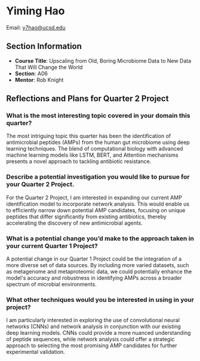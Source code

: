 
# Yiming Hao

Email: [y7hao@ucsd.edu](mailto:y7hao@ucsd.edu)

## Section Information

- **Course Title**: Upscaling from Old, Boring Microbiome Data to New Data That Will Change the World
- **Section**: A06
- **Mentor**: Rob Knight

## Reflections and Plans for Quarter 2 Project

### What is the most interesting topic covered in your domain this quarter?
The most intriguing topic this quarter has been the identification of antimicrobial peptides (AMPs) from the human gut microbiome using deep learning techniques. The blend of computational biology with advanced machine learning models like LSTM, BERT, and Attention mechanisms presents a novel approach to tackling antibiotic resistance.

### Describe a potential investigation you would like to pursue for your Quarter 2 Project.
For the Quarter 2 Project, I am interested in expanding our current AMP identification model to incorporate network analysis. This would enable us to efficiently narrow down potential AMP candidates, focusing on unique peptides that differ significantly from existing antibiotics, thereby accelerating the discovery of new antimicrobial agents.

### What is a potential change you’d make to the approach taken in your current Quarter 1 Project?
A potential change in our Quarter 1 Project could be the integration of a more diverse set of data sources. By including more varied datasets, such as metagenome and metaproteomic data, we could potentially enhance the model's accuracy and robustness in identifying AMPs across a broader spectrum of microbial environments.

### What other techniques would you be interested in using in your project?
I am particularly interested in exploring the use of convolutional neural networks (CNNs) and network analysis in conjunction with our existing deep learning models. CNNs could provide a more nuanced understanding of peptide sequences, while network analysis could offer a strategic approach to selecting the most promising AMP candidates for further experimental validation.
